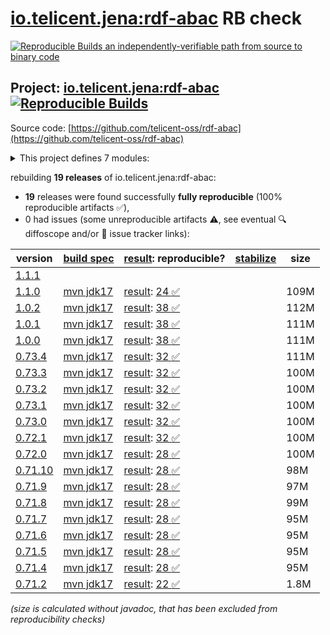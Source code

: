 [io.telicent.jena:rdf-abac](https://central.sonatype.com/artifact/io.telicent.jena/rdf-abac/versions) RB check
=======

[![Reproducible Builds](https://reproducible-builds.org/images/logos/rb.svg) an independently-verifiable path from source to binary code](https://reproducible-builds.org/)

## Project: [io.telicent.jena:rdf-abac](https://central.sonatype.com/artifact/io.telicent.jena/rdf-abac/versions) [![Reproducible Builds](https://img.shields.io/endpoint?url=https://raw.githubusercontent.com/jvm-repo-rebuild/reproducible-central/master/content/io/telicent/jena/rdf-abac/badge.json)](https://github.com/jvm-repo-rebuild/reproducible-central/blob/master/content/io/telicent/jena/rdf-abac/README.md)

Source code: [https://github.com/telicent-oss/rdf-abac](https://github.com/telicent-oss/rdf-abac)

<details><summary>This project defines 7 modules:</summary>

* [io.telicent.jena:rdf-abac](https://central.sonatype.com/artifact/io.telicent.jena/rdf-abac/overview)
* [io.telicent.jena:rdf-abac-benchmark](https://central.sonatype.com/artifact/io.telicent.jena/rdf-abac-benchmark/overview)
* [io.telicent.jena:rdf-abac-core](https://central.sonatype.com/artifact/io.telicent.jena/rdf-abac-core/overview)
* [io.telicent.jena:rdf-abac-coverage-report](https://central.sonatype.com/artifact/io.telicent.jena/rdf-abac-coverage-report/overview)
* [io.telicent.jena:rdf-abac-eval](https://central.sonatype.com/artifact/io.telicent.jena/rdf-abac-eval/overview)
* [io.telicent.jena:rdf-abac-fuseki](https://central.sonatype.com/artifact/io.telicent.jena/rdf-abac-fuseki/overview)
* [io.telicent.jena:rdf-abac-fuseki-server](https://central.sonatype.com/artifact/io.telicent.jena/rdf-abac-fuseki-server/overview)
</details>

rebuilding **19 releases** of io.telicent.jena:rdf-abac:
- **19** releases were found successfully **fully reproducible** (100% reproducible artifacts :white_check_mark:),
- 0 had issues (some unreproducible artifacts :warning:, see eventual :mag: diffoscope and/or :memo: issue tracker links):

| version | [build spec](/BUILDSPEC.md) | [result](https://reproducible-builds.org/docs/jvm/): reproducible? | [stabilize](https://github.com/google/oss-rebuild/blob/main/cmd/stabilize/README.md) | size |
| -- | --------- | ------ | ------ | -- |
| [1.1.1](https://central.sonatype.com/artifact/io.telicent.jena/rdf-abac/1.1.1/pom) | | | |
| [1.1.0](https://central.sonatype.com/artifact/io.telicent.jena/rdf-abac/1.1.0/pom) | [mvn jdk17](rdf-abac-1.1.0.buildspec) | [result](rdf-abac-1.1.0.buildinfo): [24 :white_check_mark: ](rdf-abac-1.1.0.buildcompare) | | 109M |
| [1.0.2](https://central.sonatype.com/artifact/io.telicent.jena/rdf-abac/1.0.2/pom) | [mvn jdk17](rdf-abac-1.0.2.buildspec) | [result](rdf-abac-1.0.2.buildinfo): [38 :white_check_mark: ](rdf-abac-1.0.2.buildcompare) | | 112M |
| [1.0.1](https://central.sonatype.com/artifact/io.telicent.jena/rdf-abac/1.0.1/pom) | [mvn jdk17](rdf-abac-1.0.1.buildspec) | [result](rdf-abac-1.0.1.buildinfo): [38 :white_check_mark: ](rdf-abac-1.0.1.buildcompare) | | 111M |
| [1.0.0](https://central.sonatype.com/artifact/io.telicent.jena/rdf-abac/1.0.0/pom) | [mvn jdk17](rdf-abac-1.0.0.buildspec) | [result](rdf-abac-1.0.0.buildinfo): [38 :white_check_mark: ](rdf-abac-1.0.0.buildcompare) | | 111M |
| [0.73.4](https://central.sonatype.com/artifact/io.telicent.jena/rdf-abac/0.73.4/pom) | [mvn jdk17](rdf-abac-0.73.4.buildspec) | [result](rdf-abac-0.73.4.buildinfo): [32 :white_check_mark: ](rdf-abac-0.73.4.buildcompare) | | 111M |
| [0.73.3](https://central.sonatype.com/artifact/io.telicent.jena/rdf-abac/0.73.3/pom) | [mvn jdk17](rdf-abac-0.73.3.buildspec) | [result](rdf-abac-0.73.3.buildinfo): [32 :white_check_mark: ](rdf-abac-0.73.3.buildcompare) | | 100M |
| [0.73.2](https://central.sonatype.com/artifact/io.telicent.jena/rdf-abac/0.73.2/pom) | [mvn jdk17](rdf-abac-0.73.2.buildspec) | [result](rdf-abac-0.73.2.buildinfo): [32 :white_check_mark: ](rdf-abac-0.73.2.buildcompare) | | 100M |
| [0.73.1](https://central.sonatype.com/artifact/io.telicent.jena/rdf-abac/0.73.1/pom) | [mvn jdk17](rdf-abac-0.73.1.buildspec) | [result](rdf-abac-0.73.1.buildinfo): [32 :white_check_mark: ](rdf-abac-0.73.1.buildcompare) | | 100M |
| [0.73.0](https://central.sonatype.com/artifact/io.telicent.jena/rdf-abac/0.73.0/pom) | [mvn jdk17](rdf-abac-0.73.0.buildspec) | [result](rdf-abac-0.73.0.buildinfo): [32 :white_check_mark: ](rdf-abac-0.73.0.buildcompare) | | 100M |
| [0.72.1](https://central.sonatype.com/artifact/io.telicent.jena/rdf-abac/0.72.1/pom) | [mvn jdk17](rdf-abac-0.72.1.buildspec) | [result](rdf-abac-0.72.1.buildinfo): [32 :white_check_mark: ](rdf-abac-0.72.1.buildcompare) | | 100M |
| [0.72.0](https://central.sonatype.com/artifact/io.telicent.jena/rdf-abac/0.72.0/pom) | [mvn jdk17](rdf-abac-0.72.0.buildspec) | [result](rdf-abac-0.72.0.buildinfo): [28 :white_check_mark: ](rdf-abac-0.72.0.buildcompare) | | 100M |
| [0.71.10](https://central.sonatype.com/artifact/io.telicent.jena/rdf-abac/0.71.10/pom) | [mvn jdk17](rdf-abac-0.71.10.buildspec) | [result](rdf-abac-0.71.10.buildinfo): [28 :white_check_mark: ](rdf-abac-0.71.10.buildcompare) | | 98M |
| [0.71.9](https://central.sonatype.com/artifact/io.telicent.jena/rdf-abac/0.71.9/pom) | [mvn jdk17](rdf-abac-0.71.9.buildspec) | [result](rdf-abac-0.71.9.buildinfo): [28 :white_check_mark: ](rdf-abac-0.71.9.buildcompare) | | 97M |
| [0.71.8](https://central.sonatype.com/artifact/io.telicent.jena/rdf-abac/0.71.8/pom) | [mvn jdk17](rdf-abac-0.71.8.buildspec) | [result](rdf-abac-0.71.8.buildinfo): [28 :white_check_mark: ](rdf-abac-0.71.8.buildcompare) | | 99M |
| [0.71.7](https://central.sonatype.com/artifact/io.telicent.jena/rdf-abac/0.71.7/pom) | [mvn jdk17](rdf-abac-0.71.7.buildspec) | [result](rdf-abac-0.71.7.buildinfo): [28 :white_check_mark: ](rdf-abac-0.71.7.buildcompare) | | 95M |
| [0.71.6](https://central.sonatype.com/artifact/io.telicent.jena/rdf-abac/0.71.6/pom) | [mvn jdk17](rdf-abac-0.71.6.buildspec) | [result](rdf-abac-0.71.6.buildinfo): [28 :white_check_mark: ](rdf-abac-0.71.6.buildcompare) | | 95M |
| [0.71.5](https://central.sonatype.com/artifact/io.telicent.jena/rdf-abac/0.71.5/pom) | [mvn jdk17](rdf-abac-0.71.5.buildspec) | [result](rdf-abac-0.71.5.buildinfo): [28 :white_check_mark: ](rdf-abac-0.71.5.buildcompare) | | 95M |
| [0.71.4](https://central.sonatype.com/artifact/io.telicent.jena/rdf-abac/0.71.4/pom) | [mvn jdk17](rdf-abac-0.71.4.buildspec) | [result](rdf-abac-0.71.4.buildinfo): [28 :white_check_mark: ](rdf-abac-0.71.4.buildcompare) | | 95M |
| [0.71.2](https://central.sonatype.com/artifact/io.telicent.jena/rdf-abac/0.71.2/pom) | [mvn jdk17](rdf-abac-0.71.2.buildspec) | [result](rdf-abac-0.71.2.buildinfo): [22 :white_check_mark: ](rdf-abac-0.71.2.buildcompare) | | 1.8M |

<i>(size is calculated without javadoc, that has been excluded from reproducibility checks)</i>
